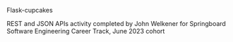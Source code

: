 Flask-cupcakes 

REST and JSON APIs activity completed by John Welkener for Springboard Software Engineering Career Track, June 2023 cohort